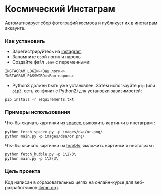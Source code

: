 # Космический Инстаграм
Автоматизирует сбор фотографий космоса и публикует их в инстаграм аккаунте.

### Как установить
- Зарегистрируйтесь на [instagram](https://www.instagram.com).
- Запомните свой логин и пароль.
- Создайте файл `.env` с переменными:
```python
INSTAGRAM_LOGIN=<Ваш логин>
INSTAGRAM_PASSWORD=<Ваш пароль>
```

- Python3 должен быть уже установлен.
Затем используйте `pip` (или `pip3`, есть конфликт с Python2) для установки зависимостей:
```
pip install -r requirements.txt
```
### Примеры использования
Что-бы скачать картинки из [spacex](https://www.spacex.com), выложить картинки в инстаграм :
```
python fetch_spacex.py -p images/dsa/or.png/
python main.py -p images/dsa/or.png/
```
Что-бы скачать картинки из [hubble](https://hubblesite.org), выложить картинки в инстаграм :
```
python fetch_hubble.py -p 1\2\3\
python main.py -p 1\2\3\
```

### Цель проекта

Код написан в образовательных целях на онлайн-курсе для веб-разработчиков [dvmn.org](https://dvmn.org/).